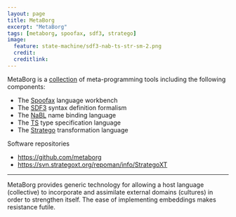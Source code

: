 ```yaml
---
layout: page
title: MetaBorg
excerpt: "MetaBorg"
tags: [metaborg, spoofax, sdf3, stratego]
image:
  feature: state-machine/sdf3-nab-ts-str-sm-2.png
  credit: 
  creditlink: 
---
```


MetaBorg is a [collection](#collection) of meta-programming tools including the following components:

* The [Spoofax](/spoofax/) language workbench
* The [SDF3](/sdf3) syntax definition formalism
* The [NaBL](/nabl/) name binding language
* The [TS](/ts/) type specification language
* The [Stratego](/stratego/) transformation language

Software repositories

* <https://github.com/metaborg>
* <https://svn.strategoxt.org/repoman/info/StrategoXT>

<!-- [MetaBorg Software Foundation](/metaborg/foundation/) -->

---

<a anchor="#collection" />MetaBorg provides generic technology for allowing a host language (collective) to incorporate and assimilate external domains (cultures) in order to strengthen itself. The ease of implementing embeddings makes resistance futile. 